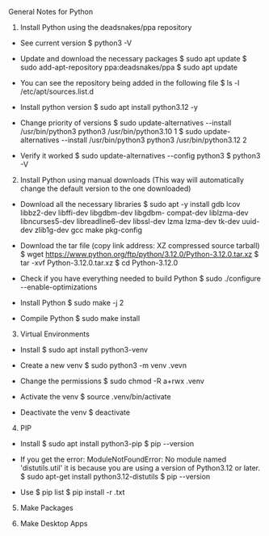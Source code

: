 General Notes for Python

1. Install Python using the deadsnakes/ppa repository
- See current version
$ python3 -V

- Update and download the necessary packages
$ sudo apt update
$ sudo add-apt-repository ppa:deadsnakes/ppa
$ sudo apt update

- You can see the repository being added in the following file
$ ls -l /etc/apt/sources.list.d

- Install python version
$ sudo apt install python3.12 -y

- Change priority of versions
$ sudo update-alternatives --install /usr/bin/python3 python3 /usr/bin/python3.10 1
$ sudo update-alternatives --install /usr/bin/python3 python3 /usr/bin/python3.12 2
- Verify it worked
$ sudo update-alternatives --config python3
$ python3 -V




2. Install Python using manual downloads (This way will automatically change the default version to the one downloaded)
- Download all the necessary libraries
$ sudo apt -y install gdb lcov libbz2-dev libffi-dev libgdbm-dev libgdbm- compat-dev liblzma-dev libncurses5-dev libreadline6-dev libssl-dev lzma lzma-dev tk-dev uuid-dev zlib1g-dev gcc make pkg-config

- Download the tar file (copy link address: XZ compressed source tarball)
$ wget https://www.python.org/ftp/python/3.12.0/Python-3.12.0.tar.xz
$ tar -xvf Python-3.12.0.tar.xz
$ cd Python-3.12.0

- Check if you have everything needed to build Python
$ sudo ./configure --enable-optimizations

- Install Python
$ sudo make -j 2

- Compile Python
$ sudo make install




3. Virtual Environments
- Install
$ sudo apt install python3-venv

- Create a new venv
$ sudo python3 -m venv .vevn

- Change the permissions
$ sudo chmod -R a+rwx .venv

- Activate the venv
$ source .venv/bin/activate

- Deactivate the venv
$ deactivate




4. PIP
- Install
$ sudo apt install python3-pip
$ pip --version

- If you get the error: ModuleNotFoundError: No module named 'distutils.util' it is because you are using a version of Python3.12 or later.
$ sudo apt-get install python3.12-distutils
$ pip --version

- Use
$ pip list
$ pip install -r <file-name>.txt




5. Make Packages




6. Make Desktop Apps